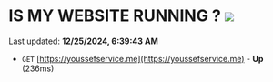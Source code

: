 # IS MY WEBSITE RUNNING ? [![](https://img.shields.io/static/v1?label=Sponsor&message=%E2%9D%A4&logo=GitHub&color=%23fe8e86)](https://github.com/sponsors/Youssef-Lehmam)

Last updated: **12/25/2024, 6:39:43 AM**

- `GET` [https://youssefservice.me](https://youssefservice.me) - **Up** (236ms)
